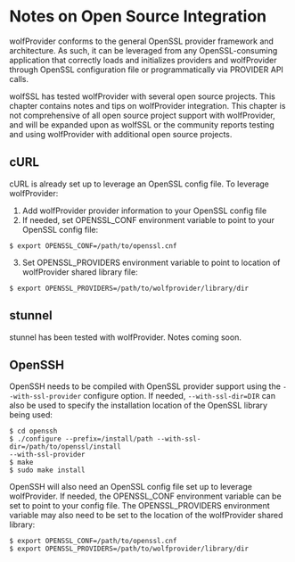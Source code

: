 # Notes on Open Source Integration

wolfProvider conforms to the general OpenSSL provider framework and architecture. As such, it can be leveraged from any OpenSSL-consuming application that correctly loads and initializes providers and wolfProvider through OpenSSL configuration file or programmatically via PROVIDER API calls.

wolfSSL has tested wolfProvider with several open source projects. This chapter contains notes and tips on wolfProvider integration. This chapter is not comprehensive of all open source project support with wolfProvider, and will be expanded upon as wolfSSL or the community reports testing and using wolfProvider with additional open source projects.

## cURL

cURL is already set up to leverage an OpenSSL config file. To leverage wolfProvider:

1. Add wolfProvider provider information to your OpenSSL config file
2. If needed, set OPENSSL_CONF environment variable to point to your OpenSSL config file:
```
$ export OPENSSL_CONF=/path/to/openssl.cnf
```
3. Set OPENSSL_PROVIDERS environment variable to point to location of wolfProvider shared library file:
```
$ export OPENSSL_PROVIDERS=/path/to/wolfprovider/library/dir
```
## stunnel

stunnel has been tested with wolfProvider. Notes coming soon.

## OpenSSH

OpenSSH needs to be compiled with OpenSSL provider support using the `--with-ssl-provider` configure option. If needed, `--with-ssl-dir=DIR` can also be used to specify the installation location of the OpenSSL library being used:
```
$ cd openssh
$ ./configure --prefix=/install/path --with-ssl-dir=/path/to/openssl/install
--with-ssl-provider
$ make
$ sudo make install
```

OpenSSH will also need an OpenSSL config file set up to leverage wolfProvider. If needed, the OPENSSL_CONF environment variable can be set to point to your config file. The OPENSSL_PROVIDERS environment variable may also need to be set to the location of the wolfProvider shared library:
```
$ export OPENSSL_CONF=/path/to/openssl.cnf
$ export OPENSSL_PROVIDERS=/path/to/wolfprovider/library/dir
```
